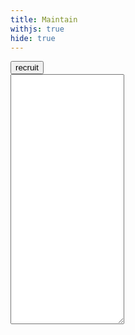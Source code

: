 ```yaml
---
title: Maintain
withjs: true
hide: true
---
```

<div class="card">
  <div class="card-header">
    <button type="button" class="btn btn-primary" id="p-recruit">recruit</button>
  </div>
  <div class="card-body">
    <textarea id="p-result" class="w-100" style="height:400px"></textarea>
  </div>
</div>